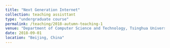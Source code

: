 ```yaml
---
title: "Next Generation Internet"
collection: teaching assisttant
type: "undergraduate course"
permalink: /teaching/2018-autumn-teaching-1
venue: "Department of Computer Science and Technology, Tsinghua University"
date: 2018-09-01
location: "Beijing, China"
---
```

